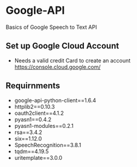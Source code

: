# Google-API
Basics of Google Speech to Text API

## Set up Google Cloud Account
- Needs a valid credit Card to create an account
https://console.cloud.google.com/

## Requirnments
- google-api-python-client==1.6.4
- httplib2==0.10.3
- oauth2client==4.1.2
- pyasn1==0.4.2
- pyasn1-modules==0.2.1
- rsa==3.4.2
- six==1.12.0
- SpeechRecognition==3.8.1
- tqdm==4.19.5
- uritemplate==3.0.0

